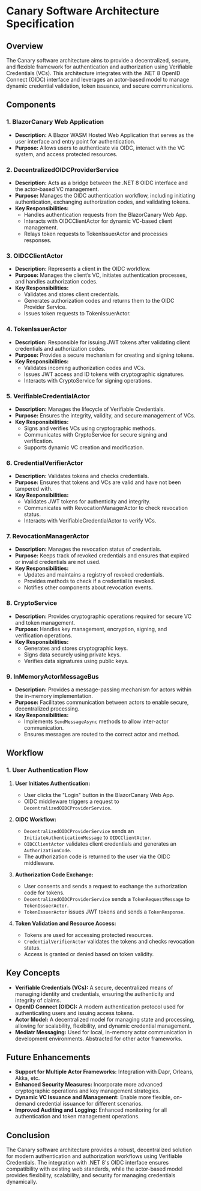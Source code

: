 
# Canary Software Architecture Specification

## Overview

The Canary software architecture aims to provide a decentralized, secure, and flexible framework for authentication and authorization using Verifiable Credentials (VCs). This architecture integrates with the .NET 8 OpenID Connect (OIDC) interface and leverages an actor-based model to manage dynamic credential validation, token issuance, and secure communications.

## Components

### 1. BlazorCanary Web Application
- **Description:** A Blazor WASM Hosted Web Application that serves as the user interface and entry point for authentication.
- **Purpose:** Allows users to authenticate via OIDC, interact with the VC system, and access protected resources.

### 2. DecentralizedOIDCProviderService
- **Description:** Acts as a bridge between the .NET 8 OIDC interface and the actor-based VC management.
- **Purpose:** Manages the OIDC authentication workflow, including initiating authentication, exchanging authorization codes, and validating tokens.
- **Key Responsibilities:**
  - Handles authentication requests from the BlazorCanary Web App.
  - Interacts with OIDCClientActor for dynamic VC-based client management.
  - Relays token requests to TokenIssuerActor and processes responses.

### 3. OIDCClientActor
- **Description:** Represents a client in the OIDC workflow.
- **Purpose:** Manages the client’s VC, initiates authentication processes, and handles authorization codes.
- **Key Responsibilities:**
  - Validates and stores client credentials.
  - Generates authorization codes and returns them to the OIDC Provider Service.
  - Issues token requests to TokenIssuerActor.

### 4. TokenIssuerActor
- **Description:** Responsible for issuing JWT tokens after validating client credentials and authorization codes.
- **Purpose:** Provides a secure mechanism for creating and signing tokens.
- **Key Responsibilities:**
  - Validates incoming authorization codes and VCs.
  - Issues JWT access and ID tokens with cryptographic signatures.
  - Interacts with CryptoService for signing operations.

### 5. VerifiableCredentialActor
- **Description:** Manages the lifecycle of Verifiable Credentials.
- **Purpose:** Ensures the integrity, validity, and secure management of VCs.
- **Key Responsibilities:**
  - Signs and verifies VCs using cryptographic methods.
  - Communicates with CryptoService for secure signing and verification.
  - Supports dynamic VC creation and modification.

### 6. CredentialVerifierActor
- **Description:** Validates tokens and checks credentials.
- **Purpose:** Ensures that tokens and VCs are valid and have not been tampered with.
- **Key Responsibilities:**
  - Validates JWT tokens for authenticity and integrity.
  - Communicates with RevocationManagerActor to check revocation status.
  - Interacts with VerifiableCredentialActor to verify VCs.

### 7. RevocationManagerActor
- **Description:** Manages the revocation status of credentials.
- **Purpose:** Keeps track of revoked credentials and ensures that expired or invalid credentials are not used.
- **Key Responsibilities:**
  - Updates and maintains a registry of revoked credentials.
  - Provides methods to check if a credential is revoked.
  - Notifies other components about revocation events.

### 8. CryptoService
- **Description:** Provides cryptographic operations required for secure VC and token management.
- **Purpose:** Handles key management, encryption, signing, and verification operations.
- **Key Responsibilities:**
  - Generates and stores cryptographic keys.
  - Signs data securely using private keys.
  - Verifies data signatures using public keys.

### 9. InMemoryActorMessageBus
- **Description:** Provides a message-passing mechanism for actors within the in-memory implementation.
- **Purpose:** Facilitates communication between actors to enable secure, decentralized processing.
- **Key Responsibilities:**
  - Implements `SendMessageAsync` methods to allow inter-actor communication.
  - Ensures messages are routed to the correct actor and method.

## Workflow

### 1. User Authentication Flow

1. **User Initiates Authentication:**
   - User clicks the "Login" button in the BlazorCanary Web App.
   - OIDC middleware triggers a request to `DecentralizedOIDCProviderService`.

2. **OIDC Workflow:**
   - `DecentralizedOIDCProviderService` sends an `InitiateAuthenticationMessage` to `OIDCClientActor`.
   - `OIDCClientActor` validates client credentials and generates an `AuthorizationCode`.
   - The authorization code is returned to the user via the OIDC middleware.

3. **Authorization Code Exchange:**
   - User consents and sends a request to exchange the authorization code for tokens.
   - `DecentralizedOIDCProviderService` sends a `TokenRequestMessage` to `TokenIssuerActor`.
   - `TokenIssuerActor` issues JWT tokens and sends a `TokenResponse`.

4. **Token Validation and Resource Access:**
   - Tokens are used for accessing protected resources.
   - `CredentialVerifierActor` validates the tokens and checks revocation status.
   - Access is granted or denied based on token validity.

## Key Concepts

- **Verifiable Credentials (VCs):** A secure, decentralized means of managing identity and credentials, ensuring the authenticity and integrity of claims.
- **OpenID Connect (OIDC):** A modern authentication protocol used for authenticating users and issuing access tokens.
- **Actor Model:** A decentralized model for managing state and processing, allowing for scalability, flexibility, and dynamic credential management.
- **Mediatr Messaging:** Used for local, in-memory actor communication in development environments. Abstracted for other actor frameworks.

## Future Enhancements

- **Support for Multiple Actor Frameworks:** Integration with Dapr, Orleans, Akka, etc.
- **Enhanced Security Measures:** Incorporate more advanced cryptographic operations and key management strategies.
- **Dynamic VC Issuance and Management:** Enable more flexible, on-demand credential issuance for different scenarios.
- **Improved Auditing and Logging:** Enhanced monitoring for all authentication and token management operations.

## Conclusion

The Canary software architecture provides a robust, decentralized solution for modern authentication and authorization workflows using Verifiable Credentials. The integration with .NET 8's OIDC interface ensures compatibility with existing web standards, while the actor-based model provides flexibility, scalability, and security for managing credentials dynamically.

